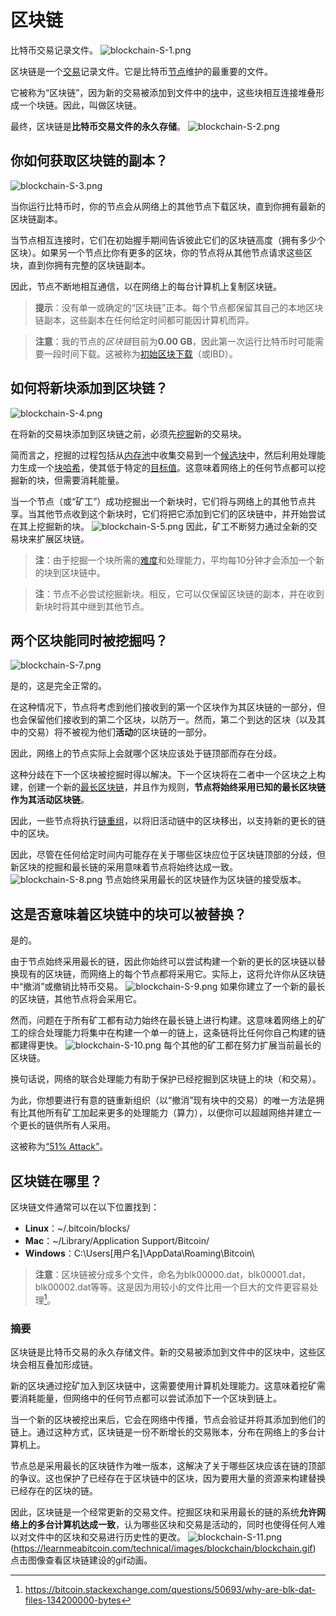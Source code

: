 # 区块链
比特币交易记录文件。
![blockchain-S-1.png](img/blockchain-S-1%20(1).png)

区块链是一个[交易](../../Beginners/How%20Bitcoin%20Works/3.Transactions/Transactions.md)记录文件。它是比特币[节点](../../Beginners/How%20Bitcoin%20Works/1.Network/Nodes/Nodes.md)维护的最重要的文件。

它被称为“区块链”，因为新的交易被添加到文件中的[块](../../Beginners/How%20Bitcoin%20Works/2.Mining/2.Blocks/Blocks.md)中，这些块相互连接堆叠形成一个块链。因此，叫做区块链。

最终，区块链是**比特币交易文件的永久存储**。
![blockchain-S-2.png](img/blockchain-S-2%20(1).png)

## 你如何获取区块链的副本？
![blockchain-S-3.png](img/blockchain-S-3%20(1).png)

当你运行比特币时，你的节点会从网络上的其他节点下载区块，直到你拥有最新的区块链副本。

当节点相互连接时，它们在初始握手期间告诉彼此它们的区块链高度（拥有多少个区块）。如果另一个节点比你有更多的区块，你的节点将从其他节点请求这些区块，直到你拥有完整的区块链副本。

因此，节点不断地相互通信，以在网络上的每台计算机上复制区块链。

>**提示**：没有单一或确定的“区块链”正本。每个节点都保留其自己的本地区块链副本，这些副本在任何给定时间都可能因计算机而异。

>**注意**：我的节点的*区块链*目前为**0.00 GB**，因此第一次运行比特币时可能需要一段时间下载。这被称为[初始区块下载](https://btcinformation.org/en/developer-guide#initial-block-download)（或IBD）。

## 如何将新块添加到区块链？
![blockchain-S-4.png](img/blockchain-S-4%20(1).png)

在将新的交易块添加到区块链之前，必须先[挖掘](../Mining/Mining.md)新的交易块。

简而言之，挖掘的过程包括从[内存池](../Node/Memory%20Pool/Memory%20Pool.md)中收集交易到一个[候选块](../Node/Candidate%20Block/Candidate%20Block.md)中，然后利用处理能力生成一个[块哈希](../Block/block-hash/block-hash.md)，使其低于特定的[目标值](../Mining/Target/Target.md)。这意味着网络上的任何节点都可以挖掘新的块，但需要消耗能量。

当一个节点（或“矿工”）成功挖掘出一个新块时，它们将与网络上的其他节点共享。当其他节点收到这个新块时，它们将把它添加到它们的区块链中，并开始尝试在其上挖掘新的块。
![blockchain-S-5.png](img/blockchain-S-5%20(1).png)
因此，矿工不断努力通过全新的交易块来扩展区块链。

>**注**：由于挖掘一个块所需的[难度](../../Beginners/How%20Bitcoin%20Works/2.Mining/3.Difficulty/Difficulty.md)和处理能力，平均每10分钟才会添加一个新的块到区块链中。

>**注**：节点不必尝试挖掘新块。相反，它可以仅保留区块链的副本，并在收到新块时将其中继到其他节点。

## 两个区块能同时被挖掘吗？
![blockchain-S-7.png](img/blockchain-S-7%20(1).png)

是的，这是完全正常的。

在这种情况下，节点将考虑到他们接收到的第一个区块作为其区块链的一部分，但也会保留他们接收到的第二个区块，以防万一。然而，第二个到达的区块（以及其中的交易）将不被视为他们**活动**的区块链的一部分。

因此，网络上的节点实际上会就哪个区块应该处于链顶部而存在分歧。

这种分歧在下一个区块被挖掘时得以解决。下一个区块将在二者中一个区块之上构建，创建一个新的[最长区块链](./longest-chain/longest-chain.md)，并且作为规则，**节点将始终采用已知的最长区块链作为其活动区块链**。

因此，一些节点将执行[链重组](./chain-reorganisation/chain-reorganisation.md)，以将旧活动链中的区块移出，以支持新的更长的链中的区块。

因此，尽管在任何给定时间内可能存在关于哪些区块应位于区块链顶部的分歧，但新区块的挖掘和最长链的采用意味着节点将始终达成一致。
![blockchain-S-8.png](img/blockchain-S-8%20(1).png)
节点始终采用最长的区块链作为区块链的接受版本。

## 这是否意味着区块链中的块可以被替换？
是的。

由于节点始终采用最长的链，因此你始终可以尝试构建一个新的更长的区块链以替换现有的区块链，而网络上的每个节点都将采用它。实际上，这将允许你从区块链中“撤消”或撤销比特币交易。
![blockchain-S-9.png](img/blockchain-S-9%20(1).png)
如果你建立了一个新的最长的区块链，其他节点将会采用它。

然而，问题在于所有矿工都有动力始终在最长链上进行构建。这意味着网络上的矿工的综合处理能力将集中在构建一个单一的链上，这条链将比任何你自己构建的链都建得更快。
![blockchain-S-10.png](img/blockchain-S-10%20(1).png)
每个其他的矿工都在努力扩展当前最长的区块链。

换句话说，网络的联合处理能力有助于保护已经挖掘到区块链上的块（和交易）。

为此，你想要进行有意的链重新组织（以“撤消”现有块中的交易）的唯一方法是拥有比其他所有矿工加起来更多的处理能力（算力），以便你可以超越网络并建立一个更长的链供所有人采用。

这被称为[“51% Attack”](./51-attack/51-attack.md)。

## 区块链在哪里？
区块链文件通常可以在以下位置找到：

* **Linux**：~/.bitcoin/blocks/
* **Mac**：~/Library/Application Support/Bitcoin/
* **Windows**：C:\Users\[用户名]\AppData\Roaming\Bitcoin\
>**注意**：区块链被分成多个文件，命名为blk00000.dat，blk00001.dat，blk00002.dat等等。这是因为用较小的文件比用一个巨大的文件更容易处理[^1]。

### 摘要
区块链是比特币交易的永久存储文件。新的交易被添加到文件中的区块中，这些区块会相互叠加形成链。

新的区块通过挖矿加入到区块链中，这需要使用计算机处理能力。这意味着挖矿需要消耗能量，但网络中的任何节点都可以尝试添加下一个区块到链上。

当一个新的区块被挖出来后，它会在网络中传播，节点会验证并将其添加到他们的链上。通过这种方式，区块链是一份不断增长的交易账本，分布在网络上的多台计算机上。

节点总是采用最长的区块链作为唯一版本，这解决了关于哪些区块应该在链的顶部的争议。这也保护了已经存在于区块链中的区块，因为要用大量的资源来构建替换已经存在的区块的链。

因此，区块链是一个经常更新的交易文件。挖掘区块和采用最长的链的系统**允许网络上的多台计算机达成一致**，认为哪些区块和交易是活动的，同时也使得任何人难以对文件中的区块和交易进行历史性的更改。
![blockchain-S-11.png](img/blockchain-S-11%20(1).png)(https://learnmeabitcoin.com/technical/images/blockchain/blockchain.gif)
点击图像查看区块链建设的gif动画。

[^1]:https://bitcoin.stackexchange.com/questions/50693/why-are-blk-dat-files-134200000-bytes